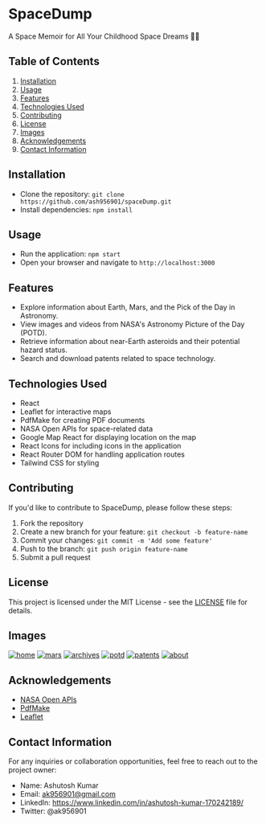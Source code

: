 # SpaceDump

A Space Memoir for All Your Childhood Space Dreams 🚀😊

## Table of Contents
1. [Installation](#installation)
2. [Usage](#usage)
3. [Features](#features)
4. [Technologies Used](#technologies-used)
5. [Contributing](#contributing)
6. [License](#license)
7. [Images](#images)
8. [Acknowledgements](#acknowledgements)
9. [Contact Information](#contact-information)

## Installation
- Clone the repository: `git clone https://github.com/ash956901/spaceDump.git`
- Install dependencies: `npm install`

## Usage
- Run the application: `npm start`
- Open your browser and navigate to `http://localhost:3000`

## Features
- Explore information about Earth, Mars, and the Pick of the Day in Astronomy.
- View images and videos from NASA's Astronomy Picture of the Day (POTD).
- Retrieve information about near-Earth asteroids and their potential hazard status.
- Search and download patents related to space technology.

## Technologies Used
- React
- Leaflet for interactive maps
- PdfMake for creating PDF documents
- NASA Open APIs for space-related data
- Google Map React for displaying location on the map
- React Icons for including icons in the application
- React Router DOM for handling application routes
- Tailwind CSS for styling

## Contributing
If you'd like to contribute to SpaceDump, please follow these steps:
1. Fork the repository
2. Create a new branch for your feature: `git checkout -b feature-name`
3. Commit your changes: `git commit -m 'Add some feature'`
4. Push to the branch: `git push origin feature-name`
5. Submit a pull request

## License
This project is licensed under the MIT License - see the [LICENSE](LICENSE) file for details.

## Images

<a href="https://ibb.co/hgNj995"><img src="https://i.ibb.co/ZfrPXXs/home.png" alt="home" border="0"></a>
<a href="https://ibb.co/Jqmpyjf"><img src="https://i.ibb.co/dtjpL4d/mars.png" alt="mars" border="0"></a>
<a href="https://ibb.co/v4GyzcM"><img src="https://i.ibb.co/whXG6d2/archives.png" alt="archives" border="0"></a>
<a href="https://ibb.co/RCf9gzk"><img src="https://i.ibb.co/GVy0dc4/potd.png" alt="potd" border="0"></a>
<a href="https://ibb.co/F5FpSNS"><img src="https://i.ibb.co/sKZ70k0/patents.png" alt="patents" border="0"></a>
<a href="https://ibb.co/9sq8LTk"><img src="https://i.ibb.co/r4Z7S6R/about.png" alt="about" border="0"></a>







<!-- Add more preview images if needed -->

## Acknowledgements
- [NASA Open APIs](https://api.nasa.gov/)
- [PdfMake](https://www.npmjs.com/package/pdfmake)
- [Leaflet](https://www.npmjs.com/package/leaflet)

## Contact Information
For any inquiries or collaboration opportunities, feel free to reach out to the project owner:
- Name: Ashutosh Kumar
- Email: ak956901@gmail.com
 - LinkedIn: https://www.linkedin.com/in/ashutosh-kumar-170242189/
- Twitter: @ak956901

